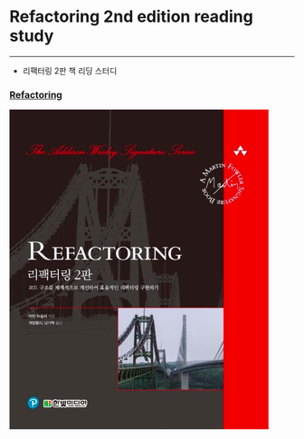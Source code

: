 # Refactoring 2nd edition reading study

- - -

* 리팩터링 2판 책 리딩 스터디

### [Refactoring](http://www.kyobobook.co.kr/product/detailViewKor.laf?ejkGb=KOR&mallGb=KOR&barcode=9791162242742&orderClick=LAG&Kc=)
![Refactoring](./refactoring.png)